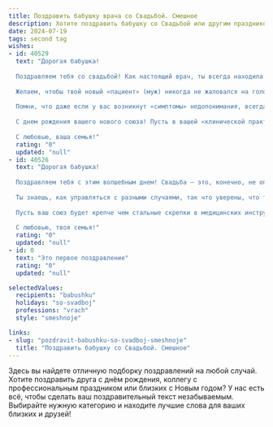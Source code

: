 ```yaml
---
title: Поздравить бабушку врача со Свадьбой. Смешное
description: Хотите поздравить бабушку со Свадьбой или другим праздником? Наш ИИ создаст незабываемое поздравление, а вы обязательно выделитесь среди других.  
date: 2024-07-19
tags: second tag
wishes:
- id: 40529
  text: "Дорогая бабушка!
  
  Поздравляем тебя со свадьбой! Как настоящий врач, ты всегда находила время для лечения наших сердец своей любовью и заботой. Теперь ты сама стала пациенткой в самом романтическом отделении жизни!
  
  Желаем, чтобы твой новый «пациент» (муж) никогда не жаловался на головную боль, а вместо этого дарил радость и счастье. Пусть ваша совместная жизнь будет как хороший рецепт — с множеством необходимых ингредиентов: капелька юмора, щепотка нежности и ложечка любви.
  
  Помни, что даже если у вас возникнут «симптомы» недопонимания, всегда можно провести «консультацию» и найти общий язык.
  
  С днем рождения вашего нового союза! Пусть в вашей «клинической практике» будет больше радостных моментов и меньше сложных диаграмм!
  
  С любовью, ваша семья!"
  rating: "0"
  updated: "null"
- id: 40526
  text: "Дорогая бабушка!
  
  Поздравляем тебя с этим волшебным днем! Свадьба — это, конечно, не операция на сердце, но лучше подготовиться, ведь иногда «пациенты» тоже требуют срочной помощи!
  
  Ты знаешь, как управляться с разными случаями, так что уверены, что твой новый «партнер по операционной» будет в надежных руках. Главное, не забывай: шутки — лучшее лекарство, а смех — это прекрасная анестезия для любых хлопот!
  
  Пусть ваш союз будет крепче чем стальные скрепки в медицинских инструментах, а любовь — как грамотный диагноз, точно знающий, что нужно в первую очередь! Желаем здоровья, счастья и море улыбок на вашем новом пути!
  
  С любовью, твоя семья!"
  rating: "0"
  updated: "null"
- id: 0
  text: "Это первое поздравление"
  rating: "0"
  updated: "null"

selectedValues:
  recipients: "babushku"
  holidays: "so-svadboj"
  professions: "vrach"
  style: "smeshnoje"

links:
- slug: "pozdravit-babushku-so-svadboj-smeshnoje"
  title: "Поздравить бабушку со Свадьбой. Смешное"
---
```


Здесь вы найдете отличную подборку поздравлений на любой случай. 
Хотите поздравить друга с днём рождения, коллегу с профессиональным праздником или близких с Новым годом? У нас есть всё, чтобы сделать ваш поздравительный текст незабываемым. Выбирайте нужную категорию и находите лучшие слова для ваших близких и друзей!
